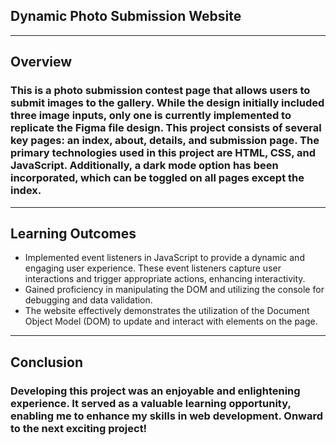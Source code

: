 ## Dynamic Photo Submission Website 
---
## Overview 
### This is a photo submission contest page that allows users to submit images to the gallery. While the design initially included three image inputs, only one is currently implemented to replicate the Figma file design. This project consists of several key pages: an index, about, details, and submission page. The primary technologies used in this project are HTML, CSS, and JavaScript. Additionally, a dark mode option has been incorporated, which can be toggled on all pages except the index.
---
## Learning Outcomes
* Implemented event listeners in JavaScript to provide a dynamic and engaging user experience. These event listeners capture user interactions and trigger appropriate actions, enhancing interactivity.
* Gained proficiency in manipulating the DOM and utilizing the console for debugging and data validation.
* The website effectively demonstrates the utilization of the Document Object Model (DOM) to update and interact with elements on the page.
---
## Conclusion
### Developing this project was an enjoyable and enlightening experience. It served as a valuable learning opportunity, enabling me to enhance my skills in web development. Onward to the next exciting project!
